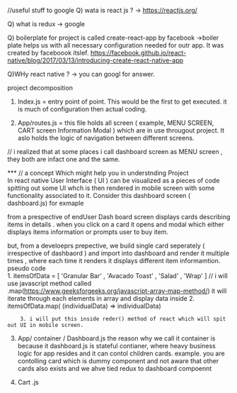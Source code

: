 //useful stuff to google 
Q) wata is react js  ? 
-> https://reactjs.org/

Q) what is redux 
-> google 

Q) boilerplate for project  is called create-react-app by facebook 
 ->boiler plate helps us with all necessary configuration needed for outr app. It was created by  faceboook itslef. 
 https://facebook.github.io/react-native/blog/2017/03/13/introducing-create-react-native-app

Q)WHy react native  ? 
->  you can googl for answer.  


project decomposition
1. Index.js = entry point of point.  This would be the first  to get executed. it is much of configuration then actual coding. 

2.  App/routes.js   =  this file holds all screen ( example,  MENU SCREEN, CART screen Information Modal ) which are in use througout project. It aslo holds the logic of  navigation between different screens. 


//  i realized that at some places i call dashboard screen as MENU screen , they both are infact one and the same. 


*** // a concept Which might help you in understnding Project  
In react native User Interface ( UI ) can be visualized as a pieces of code spitting out some UI whch is then rendered in mobile screen with some functionality associated to it. 
Consider this dashboard screen ( dashboard.js) for exmaple 

from a prespective of endUser Dash board screen displays  cards describing items in details . when you click on a card it opens and modal which either displays items information or prompts user to buy item.  

but, from a develoeprs prepective, we build single card seperately ( irrespective of dashbaord ) and import into dashboard and render it multiple times , where each time it renders it displays different item informamtion.  
pseudo code  
        1. itemsOfData = [ 'Granular Bar' , 'Avacado Toast' , 'Salad' , 'Wrap' ]
        // i will use javascript method called .map(https://www.geeksforgeeks.org/javascript-array-map-method/) it will iterate through each elements in array and display data inside 
        2.  itemsOfData.map( (individualData) => <Card> individualData</Card>)

        3. i will put this inside reder() method of react which will spit out UI in mobile screen. 



3.  App/ container / Dashboard.js
    the reason why we call it container is because it dashboard.js is stateful contianer, where heavy business logic for app resides and it can contol children cards. 
    example.  you are contolling card which is dummy component and not aware that other cards also exists and we ahve tied redux to dashboard compoennt 

4.  Cart .js



